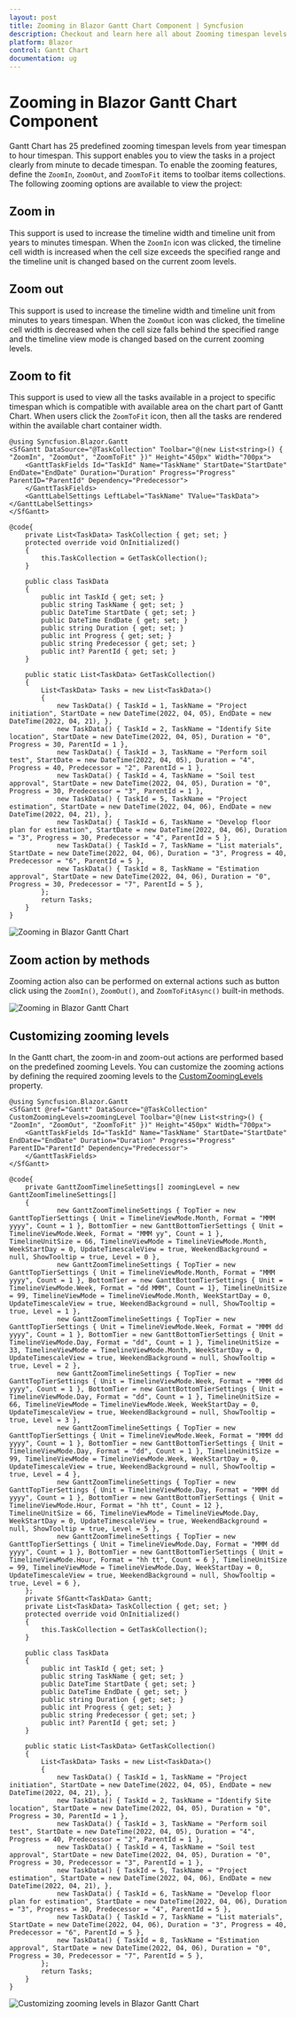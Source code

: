 ```yaml
---
layout: post
title: Zooming in Blazor Gantt Chart Component | Syncfusion
description: Checkout and learn here all about Zooming timespan levels in Syncfusion Blazor Gantt Chart component and much more.
platform: Blazor
control: Gantt Chart
documentation: ug
---
```


# Zooming in Blazor Gantt Chart Component

Gantt Chart has 25 predefined zooming timespan levels from year timespan to hour timespan. This support enables you to view the tasks in a project clearly from minute to decade timespan. To enable the zooming features, define the `ZoomIn`, `ZoomOut`, and `ZoomToFit` items to toolbar items collections. The following zooming options are available to view the project:

## Zoom in

This support is used to increase the timeline width and timeline unit from years to minutes timespan. When the `ZoomIn` icon was clicked, the timeline cell width is increased when the cell size exceeds the specified range and the timeline unit is changed based on the current zoom levels.

## Zoom out

This support is used to increase the timeline width and timeline unit from minutes to years timespan. When the `ZoomOut` icon was clicked, the timeline cell width is decreased when the cell size falls behind the specified range and the timeline view mode is changed based on the current zooming levels.

## Zoom to fit

This support is used to view all the tasks available in a project to specific timespan which is compatible with available area on the chart part of Gantt Chart. When users click the `ZoomToFit` icon, then all the tasks are rendered within the available chart container width.

```cshtml
@using Syncfusion.Blazor.Gantt
<SfGantt DataSource="@TaskCollection" Toolbar="@(new List<string>() { "ZoomIn", "ZoomOut", "ZoomToFit" })" Height="450px" Width="700px">
    <GanttTaskFields Id="TaskId" Name="TaskName" StartDate="StartDate" EndDate="EndDate" Duration="Duration" Progress="Progress" ParentID="ParentId" Dependency="Predecessor">
    </GanttTaskFields>
    <GanttLabelSettings LeftLabel="TaskName" TValue="TaskData"></GanttLabelSettings>
</SfGantt>

@code{
    private List<TaskData> TaskCollection { get; set; }
    protected override void OnInitialized()
    {
        this.TaskCollection = GetTaskCollection();
    }

    public class TaskData
    {
        public int TaskId { get; set; }
        public string TaskName { get; set; }
        public DateTime StartDate { get; set; }
        public DateTime EndDate { get; set; }
        public string Duration { get; set; }
        public int Progress { get; set; }
        public string Predecessor { get; set; }
        public int? ParentId { get; set; }
    }

    public static List<TaskData> GetTaskCollection()
    {
        List<TaskData> Tasks = new List<TaskData>()
        {
            new TaskData() { TaskId = 1, TaskName = "Project initiation", StartDate = new DateTime(2022, 04, 05), EndDate = new DateTime(2022, 04, 21), },
            new TaskData() { TaskId = 2, TaskName = "Identify Site location", StartDate = new DateTime(2022, 04, 05), Duration = "0", Progress = 30, ParentId = 1 },
            new TaskData() { TaskId = 3, TaskName = "Perform soil test", StartDate = new DateTime(2022, 04, 05), Duration = "4", Progress = 40, Predecessor = "2", ParentId = 1 },
            new TaskData() { TaskId = 4, TaskName = "Soil test approval", StartDate = new DateTime(2022, 04, 05), Duration = "0", Progress = 30, Predecessor = "3", ParentId = 1 },
            new TaskData() { TaskId = 5, TaskName = "Project estimation", StartDate = new DateTime(2022, 04, 06), EndDate = new DateTime(2022, 04, 21), },
            new TaskData() { TaskId = 6, TaskName = "Develop floor plan for estimation", StartDate = new DateTime(2022, 04, 06), Duration = "3", Progress = 30, Predecessor = "4", ParentId = 5 },
            new TaskData() { TaskId = 7, TaskName = "List materials", StartDate = new DateTime(2022, 04, 06), Duration = "3", Progress = 40, Predecessor = "6", ParentId = 5 },
            new TaskData() { TaskId = 8, TaskName = "Estimation approval", StartDate = new DateTime(2022, 04, 06), Duration = "0", Progress = 30, Predecessor = "7", ParentId = 5 },
        };
        return Tasks;
    }
}
```

![Zooming in Blazor Gantt Chart](images/blazor-gantt-chart-zooming.png)

## Zoom action by methods

Zooming action also can be performed on external actions such as button click using the `ZoomIn()`, `ZoomOut()`, and `ZoomToFitAsync()` built-in methods.

![Zooming in Blazor Gantt Chart](images/blazor-gantt-chart-zooming.png)

## Customizing zooming levels

In the Gantt chart, the zoom-in and zoom-out actions are performed based on the predefined zooming Levels. You can customize the zooming actions by defining the required zooming levels to the [CustomZoomingLevels](https://help.syncfusion.com/cr/blazor/Syncfusion.Blazor.Gantt.SfGantt-1.html#Syncfusion_Blazor_Gantt_SfGantt_1_CustomZoomingLevels) property.

```cshtml
@using Syncfusion.Blazor.Gantt
<SfGantt @ref="Gantt" DataSource="@TaskCollection" CustomZoomingLevels=zoomingLevel Toolbar="@(new List<string>() { "ZoomIn", "ZoomOut", "ZoomToFit" })" Height="450px" Width="700px">
    <GanttTaskFields Id="TaskId" Name="TaskName" StartDate="StartDate" EndDate="EndDate" Duration="Duration" Progress="Progress" ParentID="ParentId" Dependency="Predecessor">
    </GanttTaskFields>
</SfGantt>

@code{
    private GanttZoomTimelineSettings[] zoomingLevel = new GanttZoomTimelineSettings[]
    {
            new GanttZoomTimelineSettings { TopTier = new GanttTopTierSettings { Unit = TimelineViewMode.Month, Format = "MMM yyyy", Count = 1 }, BottomTier = new GanttBottomTierSettings { Unit = TimelineViewMode.Week, Format = "MMM yy", Count = 1 }, TimelineUnitSize = 66, TimelineViewMode = TimelineViewMode.Month, WeekStartDay = 0, UpdateTimescaleView = true, WeekendBackground = null, ShowTooltip = true, Level = 0 },
            new GanttZoomTimelineSettings { TopTier = new GanttTopTierSettings { Unit = TimelineViewMode.Month, Format = "MMM yyyy", Count = 1 }, BottomTier = new GanttBottomTierSettings { Unit = TimelineViewMode.Week, Format = "dd MMM", Count = 1}, TimelineUnitSize = 99, TimelineViewMode = TimelineViewMode.Month, WeekStartDay = 0, UpdateTimescaleView = true, WeekendBackground = null, ShowTooltip = true, Level = 1 }, 
            new GanttZoomTimelineSettings { TopTier = new GanttTopTierSettings { Unit = TimelineViewMode.Week, Format = "MMM dd yyyy", Count = 1 }, BottomTier = new GanttBottomTierSettings { Unit = TimelineViewMode.Day, Format = "dd", Count = 1 }, TimelineUnitSize = 33, TimelineViewMode = TimelineViewMode.Month, WeekStartDay = 0, UpdateTimescaleView = true, WeekendBackground = null, ShowTooltip = true, Level = 2 },
            new GanttZoomTimelineSettings { TopTier = new GanttTopTierSettings { Unit = TimelineViewMode.Week, Format = "MMM dd yyyy", Count = 1 }, BottomTier = new GanttBottomTierSettings { Unit = TimelineViewMode.Day, Format = "dd", Count = 1 }, TimelineUnitSize = 66, TimelineViewMode = TimelineViewMode.Week, WeekStartDay = 0, UpdateTimescaleView = true, WeekendBackground = null, ShowTooltip = true, Level = 3 },
            new GanttZoomTimelineSettings { TopTier = new GanttTopTierSettings { Unit = TimelineViewMode.Week, Format = "MMM dd yyyy", Count = 1 }, BottomTier = new GanttBottomTierSettings { Unit = TimelineViewMode.Day, Format = "dd", Count = 1 }, TimelineUnitSize = 99, TimelineViewMode = TimelineViewMode.Week, WeekStartDay = 0, UpdateTimescaleView = true, WeekendBackground = null, ShowTooltip = true, Level = 4 },
            new GanttZoomTimelineSettings { TopTier = new GanttTopTierSettings { Unit = TimelineViewMode.Day, Format = "MMM dd yyyy", Count = 1 }, BottomTier = new GanttBottomTierSettings { Unit = TimelineViewMode.Hour, Format = "hh tt", Count = 12 }, TimelineUnitSize = 66, TimelineViewMode = TimelineViewMode.Day, WeekStartDay = 0, UpdateTimescaleView = true, WeekendBackground = null, ShowTooltip = true, Level = 5 },
            new GanttZoomTimelineSettings { TopTier = new GanttTopTierSettings { Unit = TimelineViewMode.Day, Format = "MMM dd yyyy", Count = 1 }, BottomTier = new GanttBottomTierSettings { Unit = TimelineViewMode.Hour, Format = "hh tt", Count = 6 }, TimelineUnitSize = 99, TimelineViewMode = TimelineViewMode.Day, WeekStartDay = 0, UpdateTimescaleView = true, WeekendBackground = null, ShowTooltip = true, Level = 6 },
    };
    private SfGantt<TaskData> Gantt;
    private List<TaskData> TaskCollection { get; set; }
    protected override void OnInitialized()
    {
        this.TaskCollection = GetTaskCollection();
    }

    public class TaskData
    {
        public int TaskId { get; set; }
        public string TaskName { get; set; }
        public DateTime StartDate { get; set; }
        public DateTime EndDate { get; set; }
        public string Duration { get; set; }
        public int Progress { get; set; }
        public string Predecessor { get; set; }
        public int? ParentId { get; set; }
    }

    public static List<TaskData> GetTaskCollection()
    {
        List<TaskData> Tasks = new List<TaskData>()
        {
            new TaskData() { TaskId = 1, TaskName = "Project initiation", StartDate = new DateTime(2022, 04, 05), EndDate = new DateTime(2022, 04, 21), },
            new TaskData() { TaskId = 2, TaskName = "Identify Site location", StartDate = new DateTime(2022, 04, 05), Duration = "0", Progress = 30, ParentId = 1 },
            new TaskData() { TaskId = 3, TaskName = "Perform soil test", StartDate = new DateTime(2022, 04, 05), Duration = "4", Progress = 40, Predecessor = "2", ParentId = 1 },
            new TaskData() { TaskId = 4, TaskName = "Soil test approval", StartDate = new DateTime(2022, 04, 05), Duration = "0", Progress = 30, Predecessor = "3", ParentId = 1 },
            new TaskData() { TaskId = 5, TaskName = "Project estimation", StartDate = new DateTime(2022, 04, 06), EndDate = new DateTime(2022, 04, 21), },
            new TaskData() { TaskId = 6, TaskName = "Develop floor plan for estimation", StartDate = new DateTime(2022, 04, 06), Duration = "3", Progress = 30, Predecessor = "4", ParentId = 5 },
            new TaskData() { TaskId = 7, TaskName = "List materials", StartDate = new DateTime(2022, 04, 06), Duration = "3", Progress = 40, Predecessor = "6", ParentId = 5 },
            new TaskData() { TaskId = 8, TaskName = "Estimation approval", StartDate = new DateTime(2022, 04, 06), Duration = "0", Progress = 30, Predecessor = "7", ParentId = 5 },
        };
        return Tasks;
    }
}
```
![Customizing zooming levels in Blazor Gantt Chart](images/blazor-gantt-chart-custom-zooming-levels.gif)